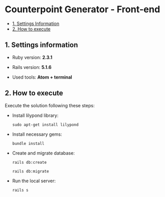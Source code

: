 # Counterpoint Generator - Front-end

* [1. Settings Information](#1-settings-information)
* [2. How to execute](#2-how-to-execute)

## 1. Settings information

* Ruby version: **2.3.1**

* Rails version: **5.1.6**

* Used tools: **Atom + terminal**

## 2. How to execute

Execute the solution following these steps:

* Install lilypond library:

  `sudo apt-get install lilypond`

* Install necessary gems:

  `bundle install`

* Create and migrate database:

  `rails db:create`

  `rails db:migrate`

* Run the local server:

  `rails s`
